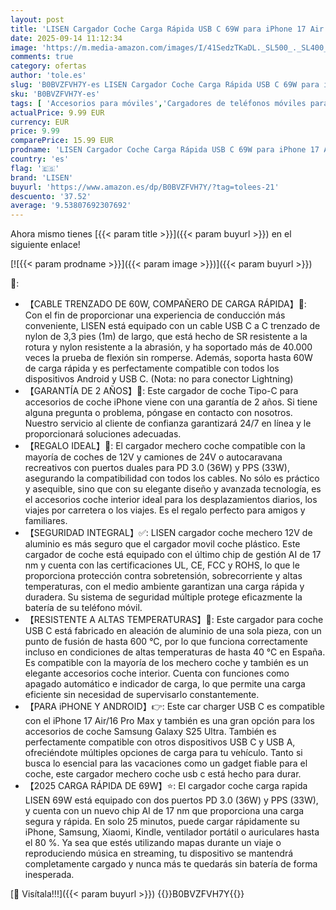 ```yaml
---
layout: post
title: 'LISEN Cargador Coche Carga Rápida USB C 69W para iPhone 17 Air 16 Accesorios Coche Camper Furgoneta Cargador Mechero Movil Coche 12V Gadgets para Kindle Samsung S25 Xiaomi iPhone 15 Pro MAX Auriculare'
date: 2025-09-14 11:12:34
image: 'https://m.media-amazon.com/images/I/41SedzTKaDL._SL500_._SL400_.jpg'
comments: true
category: ofertas
author: 'tole.es'
slug: 'B0BVZFVH7Y-es LISEN Cargador Coche Carga Rápida USB C 69W para iPhone 17...'
sku: 'B0BVZFVH7Y-es'
tags: [ 'Accesorios para móviles','Cargadores de teléfonos móviles para coches','Cargadores para móviles','Comunicación móvil y accesorios','Electrónica','iphone','lisen','🇪🇸', ]
actualPrice: 9.99 EUR
currency: EUR
price: 9.99
comparePrice: 15.99 EUR
prodname: 'LISEN Cargador Coche Carga Rápida USB C 69W para iPhone 17 Air 16 Accesorios Coche Camper Furgoneta Cargador Mechero Movil Coche 12V Gadgets para Kindle Samsung S25 Xiaomi iPhone 15 Pro MAX Auriculare'
country: 'es'
flag: '🇪🇸'
brand: 'LISEN'
buyurl: 'https://www.amazon.es/dp/B0BVZFVH7Y/?tag=tolees-21'
descuento: '37.52'
average: '9.53807692307692'
---
```


Ahora mismo tienes [{{< param title >}}]({{< param buyurl >}}) en el siguiente enlace!

[![{{< param prodname >}}]({{< param image >}})]({{< param buyurl >}})

🔎:

- 【CABLE TRENZADO DE 60W, COMPAÑERO DE CARGA RÁPIDA】🔌: Con el fin de proporcionar una experiencia de conducción más conveniente, LISEN está equipado con un cable USB C a C trenzado de nylon de 3,3 pies (1m) de largo, que está hecho de SR resistente a la rotura y nylon resistente a la abrasión, y ha soportado más de 40.000 veces la prueba de flexión sin romperse. Además, soporta hasta 60W de carga rápida y es perfectamente compatible con todos los dispositivos Android y USB C. (Nota: no para conector Lightning)
- 【GARANTÍA DE 2 AÑOS】💎: Este cargador de coche Tipo-C para accesorios de coche iPhone viene con una garantía de 2 años. Si tiene alguna pregunta o problema, póngase en contacto con nosotros. Nuestro servicio al cliente de confianza garantizará 24/7 en línea y le proporcionará soluciones adecuadas.
- 【REGALO IDEAL】🎁: El cargador mechero coche compatible con la mayoría de coches de 12V y camiones de 24V o autocaravana recreativos con puertos duales para PD 3.0 (36W) y PPS (33W), asegurando la compatibilidad con todos los cables. No sólo es práctico y asequible, sino que con su elegante diseño y avanzada tecnología, es el accesorios coche interior ideal para los desplazamientos diarios, los viajes por carretera o los viajes. Es el regalo perfecto para amigos y familiares.
- 【SEGURIDAD INTEGRAL】✅: LISEN cargador coche mechero 12V de aluminio es más seguro que el cargador movil coche plástico. Este cargador de coche está equipado con el último chip de gestión AI de 17 nm y cuenta con las certificaciones UL, CE, FCC y ROHS, lo que le proporciona protección contra sobretensión, sobrecorriente y altas temperaturas, con el medio ambiente garantizan una carga rápida y duradera. Su sistema de seguridad múltiple protege eficazmente la batería de su teléfono móvil.
- 【RESISTENTE A ALTAS TEMPERATURAS】🚗: Este cargador para coche USB C está fabricado en aleación de aluminio de una sola pieza, con un punto de fusión de hasta 600 °C, por lo que funciona correctamente incluso en condiciones de altas temperaturas de hasta 40 °C en España. Es compatible con la mayoría de los mechero coche y también es un elegante accesorios coche interior. Cuenta con funciones como apagado automático e indicador de carga, lo que permite una carga eficiente sin necesidad de supervisarlo constantemente.
- 【PARA iPHONE Y ANDROID】👉: Este car charger USB C es compatible con el iPhone 17 Air/16 Pro Max y también es una gran opción para los accesorios de coche Samsung Galaxy S25 Ultra. También es perfectamente compatible con otros dispositivos USB C y USB A, ofreciéndote múltiples opciones de carga para tu vehículo. Tanto si busca lo esencial para las vacaciones como un gadget fiable para el coche, este cargador mechero coche usb c está hecho para durar.
- 【2025 CARGA RÁPIDA DE 69W】⭐: El cargador coche carga rapida LISEN 69W está equipado con dos puertos PD 3.0 (36W) y PPS (33W), y cuenta con un nuevo chip AI de 17 nm que proporciona una carga segura y rápida. En solo 25 minutos, puede cargar rápidamente su iPhone, Samsung, Xiaomi, Kindle, ventilador portátil o auriculares hasta el 80 %. Ya sea que estés utilizando mapas durante un viaje o reproduciendo música en streaming, tu dispositivo se mantendrá completamente cargado y nunca más te quedarás sin batería de forma inesperada.

[🛒 Visítala!!!]({{< param buyurl >}})
{{<world>}}B0BVZFVH7Y{{</world>}}
